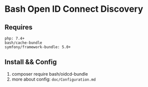 # Bash Open ID Connect Discovery

## Requires
    php: 7.4+
    bash/cache-bundle
    symfony/framework-bundle: 5.0+

## Install && Config
1. composer require bash/oidcd-bundle
2. more about config: ``doc/Configuration.md``
